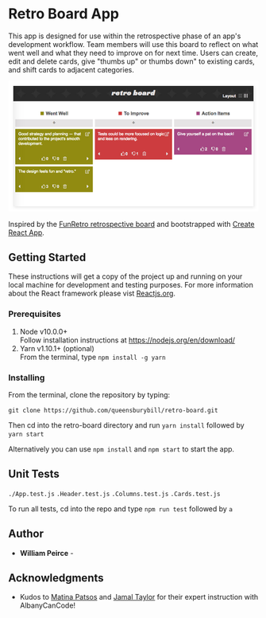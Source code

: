 # Retro Board App

This app is designed for use within the retrospective phase of an app's development workflow. Team members will use this board to reflect on what went well and what they need to improve on for next time. Users can create, edit and delete cards, give "thumbs up" or thumbs down" to existing cards, and shift cards to adjacent categories. 

![Sample Retro Board with comment cards filled out](./screenshots/retro-board-sg.jpg?raw=true "Retro Board")

 Inspired by the [FunRetro retrospective board](https://funretro.io) and bootstrapped with [Create React App](https://github.com/facebook/create-react-app). 

## Getting Started

These instructions will get a copy of the project up and running on your local machine for development and testing purposes. For more information about the React framework please vist [Reactjs.org](https://reactjs.org/docs/getting-started.html).

### Prerequisites

1. Node v10.0.0+  
    Follow installation instructions at https://nodejs.org/en/download/
2. Yarn v1.10.1+ (optional)  
    From the terminal, type `npm install -g yarn`

### Installing

From the terminal, clone the repository by typing: 
```
git clone https://github.com/queensburybill/retro-board.git
``` 
Then cd into the retro-board directory and run `yarn install` followed by `yarn start`

Alternatively you can use `npm install` and `npm start` to start the app.

## Unit Tests

`./App.test.js` `.Header.test.js` `.Columns.test.js` `.Cards.test.js` 

To run all tests, cd into the repo and type `npm run test` followed by `a`

## Author

* **William Peirce** - 

## Acknowledgments

* Kudos to [Matina Patsos](https://github.com/matinaspatsos) and [Jamal Taylor](https://github.com/Louis345) for their expert instruction with AlbanyCanCode!